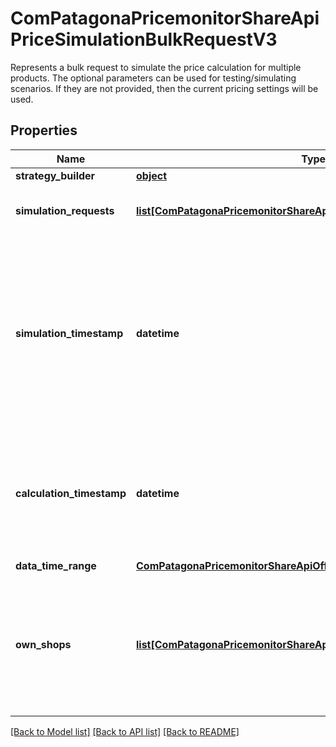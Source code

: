 # ComPatagonaPricemonitorShareApiPriceSimulationBulkRequestV3

Represents a bulk request to simulate the price calculation for multiple products. The optional parameters can be used for testing/simulating scenarios. If they are not provided, then the current pricing settings will be used.
## Properties
Name | Type | Description | Notes
------------ | ------------- | ------------- | -------------
**strategy_builder** | [**object**](.md) |  | [optional] 
**simulation_requests** | [**list[ComPatagonaPricemonitorShareApiProductPriceSimulationRequest]**](ComPatagonaPricemonitorShareApiProductPriceSimulationRequest.md) | List of product price simulation requests. The list may have a maximum 10 requests. | 
**simulation_timestamp** | **datetime** | If provided, then strategies act as if &#x60;simulationTimestamp&#x60; is the current date and time. This can be useful for testing time based strategies. If not provided, it will try to fall back to &#x60;calculationTimestamp&#x60;. If not provided and &#x60;calculationTimestamp&#x60; is also not provided, the current timestamp will be used. | [optional] 
**calculation_timestamp** | **datetime** | Timestamp of the original price calculation. Can be used to reproduce a price calculation. This timestamp is used to retrieve product tags, which we store for each successful price calculation. | [optional] 
**data_time_range** | [**ComPatagonaPricemonitorShareApiOffsetTimeRange**](ComPatagonaPricemonitorShareApiOffsetTimeRange.md) |  | [optional] 
**own_shops** | [**list[ComPatagonaPricemonitorShareApiOwnShopMapping]**](ComPatagonaPricemonitorShareApiOwnShopMapping.md) | Useful for detecting own offers of our customers. This ensures the separation between own and competitor offers. If not provided, the own offers will be detected based on the currently configured own shop mappings. | [optional] 

[[Back to Model list]](../README.md#documentation-for-models) [[Back to API list]](../README.md#documentation-for-api-endpoints) [[Back to README]](../README.md)


